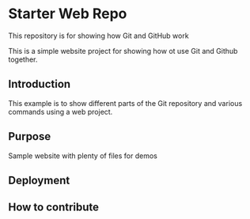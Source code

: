 # Starter Web Repo

This repository is for showing how Git and GitHub work

This is a simple website project for showing how ot use Git and Github together.

## Introduction

This example is to show different parts of the Git repository and various commands using a web project.

## Purpose

Sample website with plenty of files for demos

## Deployment

## How to contribute